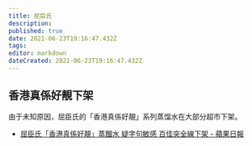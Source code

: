 ```yaml
---
title: 屈臣氏
description: 
published: true
date: 2021-06-23T19:16:47.432Z
tags:
editor: markdown
dateCreated: 2021-06-23T19:16:47.432Z
---
```


## 香港真係好靚下架

由于未知原因，屈臣氏的「香港真係好靚」系列蒸馏水在大部分超市下架。

+ [屈臣氏「香港真係好靚」蒸餾水 疑字句敏感 百佳突全線下架 - 蘋果日報](https://web.archive.org/web/20210623110621/https://hk.appledaily.com/breaking/20210619/NKFZMAHLIZFIXBDDLPF2CDGOYI/)

